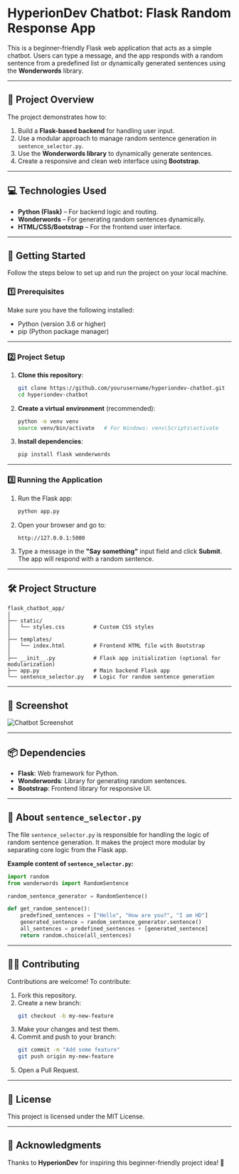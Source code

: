 # HyperionDev Chatbot: Flask Random Response App

This is a beginner-friendly Flask web application that acts as a simple chatbot. Users can type a message, and the app responds with a random sentence from a predefined list or dynamically generated sentences using the **Wonderwords** library.

---

## 📜 **Project Overview**

The project demonstrates how to:
1. Build a **Flask-based backend** for handling user input.
2. Use a modular approach to manage random sentence generation in `sentence_selector.py`.
3. Use the **Wonderwords library** to dynamically generate sentences.
4. Create a responsive and clean web interface using **Bootstrap**.

---

## 💻 **Technologies Used**
- **Python (Flask)** – For backend logic and routing.
- **Wonderwords** – For generating random sentences dynamically.
- **HTML/CSS/Bootstrap** – For the frontend user interface.

---

## 🚀 **Getting Started**

Follow the steps below to set up and run the project on your local machine.

### 1️⃣ **Prerequisites**

Make sure you have the following installed:
- Python (version 3.6 or higher)
- pip (Python package manager)

---

### 2️⃣ **Project Setup**

1. **Clone this repository**:
   ```bash
   git clone https://github.com/yourusername/hyperiondev-chatbot.git
   cd hyperiondev-chatbot
   ```

2. **Create a virtual environment** (recommended):
   ```bash
   python -m venv venv
   source venv/bin/activate   # For Windows: venv\Scripts\activate
   ```

3. **Install dependencies**:
   ```bash
   pip install flask wonderwords
   ```

---

### 3️⃣ **Running the Application**

1. Run the Flask app:
   ```bash
   python app.py
   ```

2. Open your browser and go to:
   ```
   http://127.0.0.1:5000
   ```

3. Type a message in the **"Say something"** input field and click **Submit**. The app will respond with a random sentence.

---

## 🛠️ **Project Structure**

```
flask_chatbot_app/
│
├── static/
│   └── styles.css         # Custom CSS styles
│
├── templates/
│   └── index.html         # Frontend HTML file with Bootstrap
│
├── __init__.py            # Flask app initialization (optional for modularization)
├── app.py                 # Main backend Flask app
└── sentence_selector.py   # Logic for random sentence generation
```

---

## 🎨 **Screenshot**

![Chatbot Screenshot](hyperiondev_chatbot_screenshot.png)

---

## 📦 **Dependencies**

- **Flask**: Web framework for Python.
- **Wonderwords**: Library for generating random sentences.
- **Bootstrap**: Frontend library for responsive UI.

---

## 🧩 **About `sentence_selector.py`**

The file `sentence_selector.py` is responsible for handling the logic of random sentence generation. It makes the project more modular by separating core logic from the Flask app.

**Example content of `sentence_selector.py`:**
```python
import random
from wonderwords import RandomSentence

random_sentence_generator = RandomSentence()

def get_random_sentence():
    predefined_sentences = ["Hello", "How are you?", "I am HD"]
    generated_sentence = random_sentence_generator.sentence()
    all_sentences = predefined_sentences + [generated_sentence]
    return random.choice(all_sentences)
```

---

## 🧑‍💻 **Contributing**

Contributions are welcome! To contribute:
1. Fork this repository.
2. Create a new branch:  
   ```bash
   git checkout -b my-new-feature
   ```
3. Make your changes and test them.
4. Commit and push to your branch:  
   ```bash
   git commit -m "Add some feature"
   git push origin my-new-feature
   ```
5. Open a Pull Request.

---

## 📄 **License**

This project is licensed under the MIT License.

---

## 🌟 **Acknowledgments**

Thanks to **HyperionDev** for inspiring this beginner-friendly project idea! 🎉
